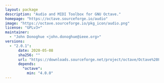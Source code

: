 ```yaml
---
layout: package
description: "Audio and MIDI Toolbox for GNU Octave."
homepage: "https://octave.sourceforge.io/audio"
image: "https://octave.sourceforge.io/pkg_icon/audio.png"
license: "GPLv3+"
maintainer:
  - "John Donoghue <john.donoghue@ieee.org>"
versions:
  - "2.0.1":
      date: 2020-05-08
      sha256: ""
      url: "https://downloads.sourceforge.net/project/octave/Octave%20Forge%20Packages/Individual%20Package%20Releases/audio-2.0.1.tar.gz"
      depends:
        "octave":
          min: "4.0.0"
---
```

